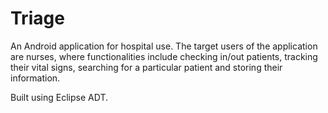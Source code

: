 # Triage
An Android application for hospital use. The target users of the application are nurses, where functionalities include checking in/out patients, tracking their vital signs, searching for a particular patient and storing their information. 

Built using Eclipse ADT.
